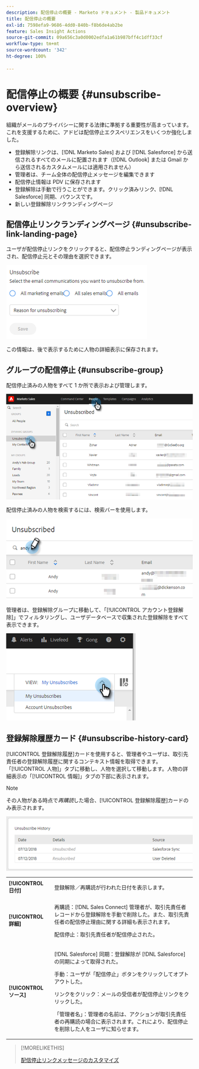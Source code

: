 ```yaml
---
description: 配信停止の概要 - Marketo ドキュメント - 製品ドキュメント
title: 配信停止の概要
exl-id: 7598efa9-9686-4dd0-840b-f8b6de4ab2be
feature: Sales Insight Actions
source-git-commit: 09a656c3a0d0002edfa1a61b987bff4c1dff33cf
workflow-type: tm+mt
source-wordcount: '342'
ht-degree: 100%

---
```


# 配信停止の概要 {#unsubscribe-overview}

組織がメールのプライバシーに関する法律に準拠する重要性が高まっています。これを支援するために、アドビは配信停止エクスペリエンスをいくつか強化しました。

* 登録解除リンクは、[!DNL Marketo Sales] および [!DNL Salesforce] から送信されるすべてのメールに配置されます（[!DNL Outlook] または Gmail から送信されるカスタムメールには適用されません）
* 管理者は、チーム全体の配信停止メッセージを編集できます
* 配信停止情報は PDV に保存されます
* 登録解除は手動で行うことができます。クリック済みリンク、[!DNL Salesforce] 同期、バウンスです。
* 新しい登録解除リンクランディングページ

## 配信停止リンクランディングページ {#unsubscribe-link-landing-page}

ユーザが配信停止リンクをクリックすると、配信停止ランディングページが表示され、配信停止元とその理由を選択できます。

![](assets/unsubscribe-overview-1.png)

この情報は、後で表示するために人物の詳細表示に保存されます。

## グループの配信停止 {#unsubscribe-group}

配信停止済みの人物をすべて 1 か所で表示および管理します。

![](assets/unsubscribe-overview-2.png)

配信停止済みの人物を検索するには、検索バーを使用します。

![](assets/unsubscribe-overview-3.png)

管理者は、登録解除グループに移動して、「[!UICONTROL アカウント登録解除]」でフィルタリングし、ユーザデータベースで収集された登録解除をすべて表示できます。

![](assets/unsubscribe-overview-4.png)

## 登録解除履歴カード {#unsubscribe-history-card}

[!UICONTROL 登録解除履歴]カードを使用すると、管理者やユーザは、取引先責任者の登録解除履歴に関するコンテキスト情報を取得できます。「[!UICONTROL 人物]」タブに移動し、人物を選択して移動します。人物の詳細表示の「[!UICONTROL 情報]」タブの下部に表示されます。

>[!NOTE]
>
>その人物がある時点で&#x200B;_再購読_&#x200B;した場合、[!UICONTROL 登録解除履歴]カードのみ表示されます。

![](assets/unsubscribe-overview-5.png)

<table>
 <colgroup>
  <col>
  <col>
 </colgroup>
 <tbody>
  <tr>
   <td><strong>[!UICONTROL 日付]</strong></td>
   <td><p>登録解除／再購読が行われた日付を表示します。</p></td>
  </tr>
  <tr>
   <td><strong>[!UICONTROL 詳細]</strong></td>
   <td><p>再購読：[!DNL Sales Connect] 管理者が、取引先責任者レコードから登録解除を手動で削除した。また、取引先責任者の配信停止理由に関する詳細も表示されます。</p><p>配信停止：取引先責任者が配信停止された。</p></td>
  </tr>
  <tr>
   <td><strong>[!UICONTROL ソース]</strong></td>
   <td><p>[!DNL Salesforce] 同期：登録解除が [!DNL Salesforce] の同期によって取得された。</p><p>手動：ユーザが「配信停止」ボタンをクリックしてオプトアウトした。</p><p>リンクをクリック：メールの受信者が配信停止リンクをクリックした。</p><p>「管理者名」：管理者の名前は、アクションが取引先責任者の再購読の場合に表示されます。これにより、配信停止を削除した人をユーザに知らせます。</p></td>
  </tr>
 </tbody>
</table>

>[!MORELIKETHIS]
>
>[配信停止リンクメッセージのカスタマイズ](/help/marketo/product-docs/marketo-sales-insight/actions/email/unsubscribes/customize-unsubscribe-link-message.md)
